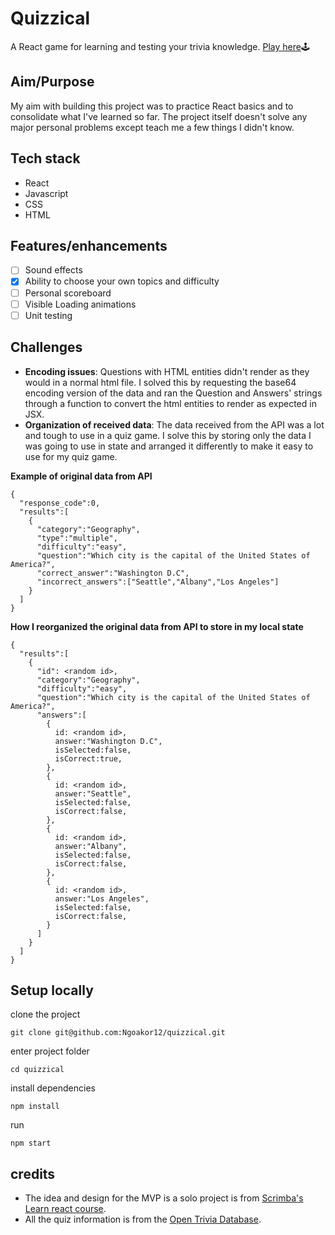 # Quizzical
A React game for learning and testing your trivia knowledge. [Play here](https://ngoakor12.github.io/quizzical/)🕹

## Aim/Purpose
My aim with building this project was to practice React basics and to consolidate what I've learned so far. The project itself doesn't solve any major personal problems except teach me a few things I didn't know.

## Tech stack
- React
- Javascript
- CSS
- HTML

## Features/enhancements
- [ ] Sound effects
- [x] Ability to choose your own topics and difficulty
- [ ] Personal scoreboard
- [ ] Visible Loading animations
- [ ] Unit testing

## Challenges
- **Encoding issues**: Questions with HTML entities didn't render as they would in a normal html file. I solved this by requesting the base64 encoding version of the data and ran the Question and Answers' strings through a function to convert the html entities to render as expected in JSX.
- **Organization of received data**: The data received from the API was a lot and tough to use in a quiz game. I solve this by storing only the data I was going to use in state and arranged it differently to make it easy to use for my quiz game.

**Example of original data from API**
```
{
  "response_code":0,
  "results":[
    {
      "category":"Geography",
      "type":"multiple",
      "difficulty":"easy",
      "question":"Which city is the capital of the United States of America?",
      "correct_answer":"Washington D.C",
      "incorrect_answers":["Seattle","Albany","Los Angeles"]
    }
  ]
}
```

**How I reorganized the original data from API to store in my local state**
```
{
  "results":[
    {
      "id": <random id>,
      "category":"Geography",
      "difficulty":"easy",
      "question":"Which city is the capital of the United States of America?",
      "answers":[
        {
          id: <random id>,
          answer:"Washington D.C",
          isSelected:false,
          isCorrect:true,
        },
        {
          id: <random id>,
          answer:"Seattle",
          isSelected:false,
          isCorrect:false,
        },
        {
          id: <random id>,
          answer:"Albany",
          isSelected:false,
          isCorrect:false,
        },
        {
          id: <random id>,
          answer:"Los Angeles",
          isSelected:false,
          isCorrect:false,
        }
      ]
    }
  ]
}
```

## Setup locally

clone the project
```
git clone git@github.com:Ngoakor12/quizzical.git
```
enter project folder
```
cd quizzical
```

install dependencies
```
npm install
```

run
```
npm start
```

## credits
- The idea and design for the MVP is a solo project is from [Scrimba's Learn react course](https://scrimba.com/learn/learnreact).
- All the quiz information is from the [Open Trivia Database](https://opentdb.com/).

<!--## screenshots-->
